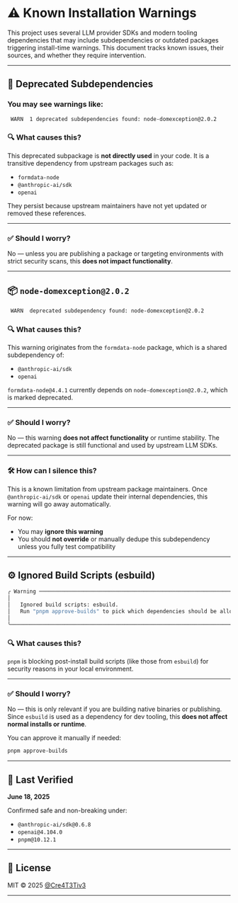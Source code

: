 # ⚠️ Known Installation Warnings

This project uses several LLM provider SDKs and modern tooling dependencies that may include subdependencies or outdated packages triggering install-time warnings. This document tracks known issues, their sources, and whether they require intervention.

---

## 🧱 Deprecated Subdependencies

### You may see warnings like:

```sh
 WARN  1 deprecated subdependencies found: node-domexception@2.0.2
```

### 🔍 What causes this?

This deprecated subpackage is **not directly used** in your code. It is a transitive dependency from upstream packages such as:

- `formdata-node`
- `@anthropic-ai/sdk`
- `openai`

They persist because upstream maintainers have not yet updated or removed these references.

---

### ✅ Should I worry?

No — unless you are publishing a package or targeting environments with strict security scans, this **does not impact functionality**.

---

## 📦 `node-domexception@2.0.2`

```sh
 WARN  deprecated subdependency found: node-domexception@2.0.2
```

### 🔍 What causes this?

This warning originates from the `formdata-node` package, which is a shared subdependency of:

- `@anthropic-ai/sdk`
- `openai`

`formdata-node@4.4.1` currently depends on `node-domexception@2.0.2`, which is marked deprecated.

---

### ✅ Should I worry?

No — this warning **does not affect functionality** or runtime stability. The deprecated package is still functional and used by upstream LLM SDKs.

---

### 🛠 How can I silence this?

This is a known limitation from upstream package maintainers. Once `@anthropic-ai/sdk` or `openai` update their internal dependencies, this warning will go away automatically.

For now:

- You may **ignore this warning**
- You should **not override** or manually dedupe this subdependency unless you fully test compatibility

---

## ⚙️ Ignored Build Scripts (esbuild)

```sh
╭ Warning ───────────────────────────────────────────────────────────────────────────────────╮
│                                                                                            │
│   Ignored build scripts: esbuild.                                                          │
│   Run "pnpm approve-builds" to pick which dependencies should be allowed to run scripts.   │
│                                                                                            │
╰────────────────────────────────────────────────────────────────────────────────────────────╯
```

### 🔍 What causes this?

`pnpm` is blocking post-install build scripts (like those from `esbuild`) for security reasons in your local environment.

---

### ✅ Should I worry?

No — this is only relevant if you are building native binaries or publishing. Since `esbuild` is used as a dependency for dev tooling, this **does not affect normal installs or runtime**.

You can approve it manually if needed:

```sh
pnpm approve-builds
```

---

## 🔐 Last Verified

**June 18, 2025**

Confirmed safe and non-breaking under:

- `@anthropic-ai/sdk@0.6.8`
- `openai@4.104.0`
- `pnpm@10.12.1`

---

## 🧾 License

MIT © 2025 [@Cre4T3Tiv3](https://github.com/Cre4T3Tiv3)

---
